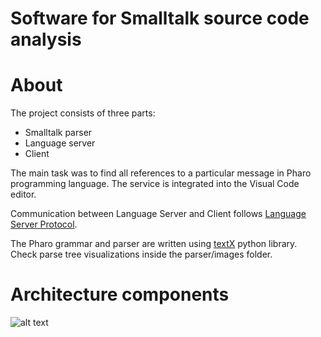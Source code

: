 # Software for Smalltalk source code analysis

About
====

The project consists of three parts: 
- Smalltalk parser
- Language server
- Client

The main task was to find all references to a particular message in Pharo programming language. The service is integrated into the Visual Code editor.

Communication between Language Server and Client follows [Language Server Protocol](https://github.com/Microsoft/language-server-protocol/blob/main/versions/protocol-1-x.md). 

The Pharo grammar and parser are written using [textX](http://textx.github.io/textX/3.0/) python library. Check parse tree visualizations inside the parser/images folder.

Architecture components
====
![alt text](https://github.com/specnazm/smalltalk-parser/blob/main/components.png?raw=true)

